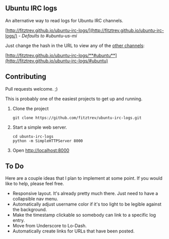 ## Ubuntu IRC logs

An alternative way to read logs for Ubuntu IRC channels.

[http://fitztrev.github.io/ubuntu-irc-logs/](http://fitztrev.github.io/ubuntu-irc-logs/) - *Defaults to #ubuntu-us-mi*

Just change the hash in the URL to view any of the [other channels](http://irclogs.ubuntu.com/2013/10/23/):

[http://fitztrev.github.io/ubuntu-irc-logs/**#ubuntu**](http://fitztrev.github.io/ubuntu-irc-logs/#ubuntu)

## Contributing

Pull requests welcome. ;)

This is probably one of the easiest projects to get up and running.

1. Clone the project

    ```
    git clone https://github.com/fitztrev/ubuntu-irc-logs.git
    ```

2. Start a simple web server.

    ```
    cd ubuntu-irc-logs
    python -m SimpleHTTPServer 8000
    ```

3. Open [http://localhost:8000](http://localhost:8000)


## To Do

Here are a couple ideas that I plan to implement at some point. If you would like to help, please feel free.

* Responsive layout. It's already pretty much there. Just need to have a collapsible nav menu.
* Automatically adjust username color if it's too light to be legible against the background.
* Make the timestamp clickable so somebody can link to a specific log entry.
* Move from Underscore to Lo-Dash.
* Automatically create links for URLs that have been posted.

